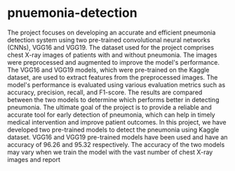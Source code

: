 # pnuemonia-detection



The project focuses on developing an accurate and efficient pneumonia
detection system using two pre-trained convolutional neural networks (CNNs),
VGG16 and VGG19. The dataset used for the project comprises chest X-ray
images of patients with and without pneumonia. The images were preprocessed
and augmented to improve the model's performance. The VGG16 and VGG19
models, which were pre-trained on the Kaggle dataset, are used to extract features
from the preprocessed images. The model's performance is evaluated using various
evaluation metrics such as accuracy, precision, recall, and F1-score. The results are
compared between the two models to determine which performs better in detecting
pneumonia. The ultimate goal of the project is to provide a reliable and accurate
tool for early detection of pneumonia, which can help in timely medical
intervention and improve patient outcomes. In this project, we have developed two
pre-trained models to detect the pneumonia using Kaggle dataset. VGG16 and
VGG19 pre-trained models have been used and have an accuracy of 96.26 and
95.32 respectively. The accuracy of the two models may vary when we train the
model with the vast number of chest X-ray images and report

